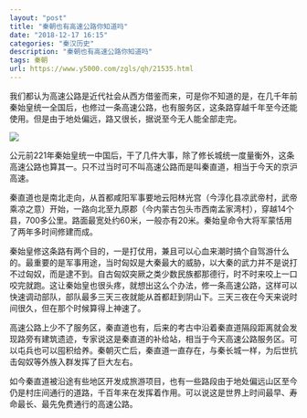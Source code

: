 ```yaml
---
layout: "post"
title: "秦朝也有高速公路你知道吗"
date: "2018-12-17 16:15"
categories: "秦汉历史"
description: "秦朝也有高速公路你知道吗"
tags: 秦朝
url: https://www.y5000.com/zgls/qh/21535.html
---
```






我们都认为高速公路是近代社会从西方借鉴而来，可是你不知道的是，在几千年前秦始皇统一全国后，也修过一条高速公路，也有服务区，这条路穿越千年至今还能使用。但是由于地处偏远，路又很长，据说至今无人能全部走完。

![](https://img.y5000.com/uploads/allimg/170622/1H53T423-0.jpg)

公元前221年秦始皇统一中国后，干了几件大事，除了修长城统一度量衡外，这条高速公路也算其一。只不过当时可不叫高速公路而是叫秦直道，相当于今天的京沪高速。

秦直道也是南北走向，从首都咸阳军事要地云阳林光宫（今淳化县凉武帝村，武帝乘凉之意）开始，一路向北至九原郡（今内蒙古包头市西南孟家湾村），穿越14个县，700多公里。路面最宽处约60米，一般亦有20米。秦始皇命令大将军蒙恬用了两年多时间修建而成。

秦始皇修这条路有两个目的，一是打仗用，兼且可以心血来潮时搞个自驾游什么的。最重要的是军事用途，当时匈奴是大秦最大的威胁，以大秦的武力并不是说打不过匈奴，而是逮不到。自古匈奴突厥之类少数民族都那德行，时不时来咬上一口咬完就跑。这让秦始皇也很头疼，就想出这么个办法，修一条高速公路，这样可以快速调动部队，部队最多三天三夜就能从首都赶到阴山下。三天三夜在今天来说时间很久，但在那个时候算得上神速了。

高速公路上少不了服务区，秦直道也有，后来的考古中沿着秦直道隔段距离就会发现路旁有建筑遗迹，专家说这是秦直道的补给站，相当于今天高速公路服务区。可以屯兵也可以囤积给养。秦朝灭亡后，秦直道一直存在，与秦长城一样，为后世抗击匈奴等外族入群发挥了巨大左右。

如今秦直道被沿途有些地区开发成旅游项目，也有一些路段由于地处偏远山区至今仍是村庄间通行的道路，千百年来在发挥着作用。可以说这是世界上时间最早、寿命最长、最先免费通行的高速公路。
